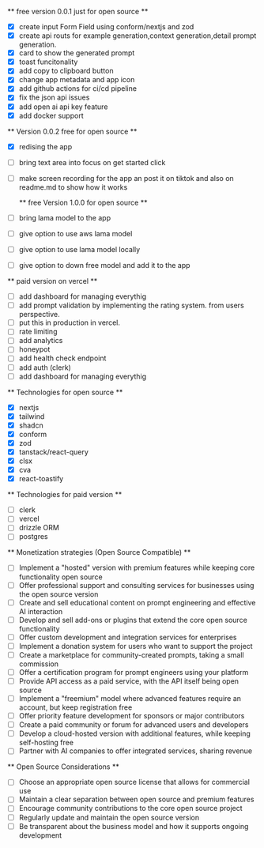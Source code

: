 ** free version 0.0.1 just for open source **

- [x] create input Form Field using conform/nextjs and zod
- [x] create api routs for example generation,context generation,detail prompt generation.
- [x] card to show the generated prompt
- [x] toast funcitonality
- [x] add copy to clipboard button
- [x] change app metadata and app icon
- [x] add github actions for ci/cd pipeline
- [x] fix the json api issues
- [x] add open ai api key feature
- [x] add docker support

** Version 0.0.2 free for open source **

- [x] redising the app
- [ ] bring text area into focus on get started click
- [ ] make screen recording for the app an post it on tiktok and also on readme.md to show how it works

  ** free Version 1.0.0 for open source **

- [ ] bring lama model to the app
- [ ] give option to use aws lama model
- [ ] give option to use lama model locally
- [ ] give option to down free model and add it to the app

** paid version on vercel **

- [ ] add dashboard for managing everythig
- [ ] add prompt validation by implementing the rating system. from users perspective.
- [ ] put this in production in vercel.
- [ ] rate limiting
- [ ] add analytics
- [ ] honeypot
- [ ] add health check endpoint
- [ ] add auth (clerk)
- [ ] add dashboard for managing everythig

** Technologies for open source **

- [x] nextjs
- [x] tailwind
- [x] shadcn
- [x] conform
- [x] zod
- [x] tanstack/react-query
- [x] clsx
- [x] cva
- [x] react-toastify

** Technologies for paid version **

- [ ] clerk
- [ ] vercel
- [ ] drizzle ORM
- [ ] postgres

** Monetization strategies (Open Source Compatible) **

- [ ] Implement a "hosted" version with premium features while keeping core functionality open source
- [ ] Offer professional support and consulting services for businesses using the open source version
- [ ] Create and sell educational content on prompt engineering and effective AI interaction
- [ ] Develop and sell add-ons or plugins that extend the core open source functionality
- [ ] Offer custom development and integration services for enterprises
- [ ] Implement a donation system for users who want to support the project
- [ ] Create a marketplace for community-created prompts, taking a small commission
- [ ] Offer a certification program for prompt engineers using your platform
- [ ] Provide API access as a paid service, with the API itself being open source
- [ ] Implement a "freemium" model where advanced features require an account, but keep registration free
- [ ] Offer priority feature development for sponsors or major contributors
- [ ] Create a paid community or forum for advanced users and developers
- [ ] Develop a cloud-hosted version with additional features, while keeping self-hosting free
- [ ] Partner with AI companies to offer integrated services, sharing revenue

** Open Source Considerations **

- [ ] Choose an appropriate open source license that allows for commercial use
- [ ] Maintain a clear separation between open source and premium features
- [ ] Encourage community contributions to the core open source project
- [ ] Regularly update and maintain the open source version
- [ ] Be transparent about the business model and how it supports ongoing development
